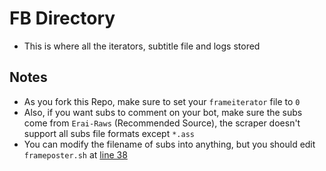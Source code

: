 # FB Directory
- This is where all the iterators, subtitle file and logs stored

## Notes
- As you fork this Repo, make sure to set your `frameiterator` file to `0` 
- Also, if you want subs to comment on your bot, make sure the subs come from `Erai-Raws` (Recommended Source), the scraper doesn't support all subs file formats except `*.ass`
- You can modify the filename of subs into anything, but you should edit `frameposter.sh` at [line 38](https://github.com/fearocanity/ebtrfio-bot/blob/fixes-sub/frameposter.sh#L38)
